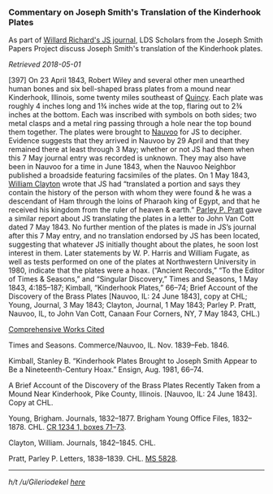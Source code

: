 
### Commentary on Joseph Smith's Translation of the Kinderhook Plates

As part of [Willard Richard's JS journal](http://www.josephsmithpapers.org/paper-summary/journal-december-1842-june-1844-book-2-10-march-1843-14-july-1843/201#full-transcript), LDS Scholars from the Joseph Smith Papers Project discuss Joseph Smith's translation of the Kinderhook plates.

_Retrieved 2018-05-01_

\[397\] On 23 April 1843, Robert Wiley and several other men unearthed human bones and six bell-shaped brass plates from a mound near Kinderhook, Illinois, some twenty miles southeast of [Quincy](http://www.josephsmithpapers.org/place/quincy-illinois). Each plate was roughly 4 inches long and 1¾ inches wide at the top, flaring out to 2¾ inches at the bottom. Each was inscribed with symbols on both sides; two metal clasps and a metal ring passing through a hole near the top bound them together. The plates were brought to [Nauvoo](http://www.josephsmithpapers.org/place/nauvoo-illinois) for JS to decipher. Evidence suggests that they arrived in Nauvoo by 29 April and that they remained there at least through 3 May; whether or not JS had them when this 7 May journal entry was recorded is unknown. They may also have been in Nauvoo for a time in June 1843, when the Nauvoo Neighbor published a broadside featuring facsimiles of the plates. On 1 May 1843, [William Clayton](http://www.josephsmithpapers.org/person/william-clayton) wrote that JS had “translated a portion and says they contain the history of the person with whom they were found & he was a descendant of Ham through the loins of Pharaoh king of Egypt, and that he received his kingdom from the ruler of heaven & earth.” [Parley P. Pratt](http://www.josephsmithpapers.org/person/parley-parker-pratt) gave a similar report about JS translating the plates in a letter to John Van Cott dated 7 May 1843. No further mention of the plates is made in JS’s journal after this 7 May entry, and no translation endorsed by JS has been located, suggesting that whatever JS initially thought about the plates, he soon lost interest in them. Later statements by W. P. Harris and William Fugate, as well as tests performed on one of the plates at Northwestern University in 1980, indicate that the plates were a hoax. (“Ancient Records,” “To the Editor of Times & Seasons,” and “Singular Discovery,” Times and Seasons, 1 May 1843, 4:185–187; Kimball, “Kinderhook Plates,” 66–74; Brief Account of the Discovery of the Brass Plates [Nauvoo, IL: 24 June 1843], copy at CHL; Young, Journal, 3 May 1843; Clayton, Journal, 1 May 1843; Parley P. Pratt, Nauvoo, IL, to John Van Cott, Canaan Four Corners, NY, 7 May 1843, CHL.)  

[Comprehensive Works Cited](http://www.josephsmithpapers.org/works-cited)

Times and Seasons. Commerce/Nauvoo, IL. Nov. 1839–Feb. 1846.

Kimball, Stanley B. “Kinderhook Plates Brought to Joseph Smith Appear to Be a Nineteenth-Century Hoax.” Ensign, Aug. 1981, 66–74.

A Brief Account of the Discovery of the Brass Plates Recently Taken from a Mound Near Kinderhook, Pike County, Illinois. [Nauvoo, IL: 24 June 1843]. Copy at CHL.

Young, Brigham. Journals, 1832–1877. Brigham Young Office Files, 1832–1878. CHL. [CR 1234 1, boxes 71–73](https://eadview.lds.org/findingaid/000280345/).

Clayton, William. Journals, 1842–1845. CHL.

Pratt, Parley P. Letters, 1838–1839. CHL. [MS 5828](https://dcms.lds.org/delivery/DeliveryManagerServlet?dps_pid=IE1319915).

---

_h/t /u/Gileriodekel [here](https://gileriodekel.com/wp-content/uploads/sites/798/2018/05/Just-One-Page.pdf)_
